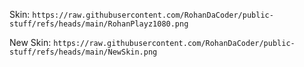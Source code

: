 Skin: `https://raw.githubusercontent.com/RohanDaCoder/public-stuff/refs/heads/main/RohanPlayz1080.png`

New Skin: `https://raw.githubusercontent.com/RohanDaCoder/public-stuff/refs/heads/main/NewSkin.png`

